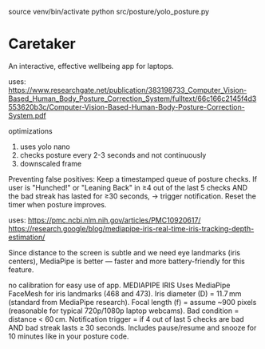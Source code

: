 <!-- launch -->
source venv/bin/activate
python src/posture/yolo_posture.py

# Caretaker
An interactive, effective wellbeing app for laptops.

<!-- POSTURE -->
uses: https://www.researchgate.net/publication/383198733_Computer_Vision-Based_Human_Body_Posture_Correction_System/fulltext/66c166c2145f4d3553620b3c/Computer-Vision-Based-Human-Body-Posture-Correction-System.pdf

optimizations
1. uses yolo nano
2. checks posture every 2-3 seconds and not continuously
3. downscaled frame

Preventing false positives:
Keep a timestamped queue of posture checks.
If user is "Hunched!" or "Leaning Back" in ≥4 out of the last 5 checks
AND the bad streak has lasted for ≥30 seconds,
→ trigger notification.
Reset the timer when posture improves.

<!-- EYE DISTANCE -->
uses: 
https://pmc.ncbi.nlm.nih.gov/articles/PMC10920617/
https://research.google/blog/mediapipe-iris-real-time-iris-tracking-depth-estimation/

Since distance to the screen is subtle and we need eye landmarks (iris centers), MediaPipe is better — faster and more battery-friendly for this feature.

no calibration for easy use of app.
MEDIAPIPE IRIS
Uses MediaPipe FaceMesh for iris landmarks (468 and 473).
Iris diameter (D) = 11.7 mm (standard from MediaPipe research).
Focal length (f) = assume ~900 pixels (reasonable for typical 720p/1080p laptop webcams).
Bad condition = distance < 60 cm.
Notification trigger = if 4 out of last 5 checks are bad AND bad streak lasts ≥ 30 seconds.
Includes pause/resume and snooze for 10 minutes like in your posture code.
